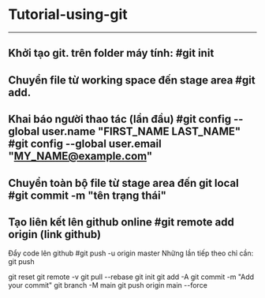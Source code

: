 # Tutorial-using-git
---------
Khởi tạo git. trên folder máy tính: 
#git init
---------
Chuyển file từ working space đến stage area 
#git add.
---------
Khai báo người thao tác (lần đầu)
#git config --global user.name "FIRST_NAME LAST_NAME"
#git config --global user.email "MY_NAME@example.com"
---------
Chuyển toàn bộ file từ stage area đến git local
#git commit -m "tên trạng thái"
---------
Tạo liên kết lên github online
#git remote add origin (link github)
----------
Đẩy code lên github
#git push -u origin master
Những lần tiếp theo chỉ cần: git push


git reset 
git remote -v
git pull --rebase
git init
git add -A
git commit -m "Add your commit"
git branch -M main
git push origin main --force
